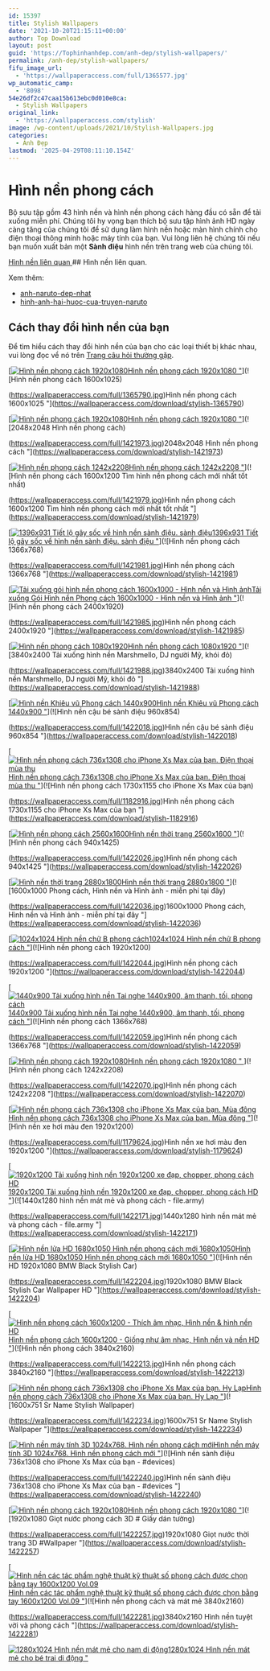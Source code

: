 ```yaml
---
id: 15397
title: Stylish Wallpapers
date: '2021-10-20T21:15:11+00:00'
author: Top Download
layout: post
guid: 'https://Tophinhanhdep.com/anh-dep/stylish-wallpapers/'
permalink: /anh-dep/stylish-wallpapers/
fifu_image_url:
  - 'https://wallpaperaccess.com/full/1365577.jpg'
wp_automatic_camp:
  - '8098'
54e26df2c47caa15b613ebc0d010e8ca:
  - Stylish Wallpapers
original_link:
  - 'https://wallpaperaccess.com/stylish'
image: /wp-content/uploads/2021/10/Stylish-Wallpapers.jpg
categories:
  - Ảnh Đẹp
lastmod: '2025-04-29T08:11:10.154Z'
---
```

# Hình nền phong cách

Bộ sưu tập gồm 43 hình nền và hình nền phong cách hàng đầu có sẵn để tải xuống miễn phí. Chúng tôi hy vọng bạn thích bộ sưu tập hình ảnh HD ngày càng tăng của chúng tôi để sử dụng làm hình nền hoặc màn hình chính cho điện thoại thông minh hoặc máy tính của bạn. Vui lòng liên hệ chúng tôi nếu bạn muốn xuất bản một **Sành điệu** hình nền trên trang web của chúng tôi.

[Hình nền liên quan ](#related) ## Hình nền liên quan.

   
 Xem thêm:

   
- [anh-naruto-dep-nhat](https://tophinhanhdep.com/anh-naruto/anh-naruto-dep-nhat/)
- [hinh-anh-hai-huoc-cua-truyen-naruto](https://tophinhanhdep.com/anh-naruto/hinh-anh-hai-huoc-cua-truyen-naruto/)

## Cách thay đổi hình nền của bạn

Để tìm hiểu cách thay đổi hình nền của bạn cho các loại thiết bị khác nhau, vui lòng đọc về nó trên [Trang câu hỏi thường gặp](https://tophinhanhdep.com/faq/).

  
[[![Hình nền phong cách 1920x1080](https://wallpaperaccess.com/full/1365577.jpg)Hình nền phong cách 1920x1080 "](https://wallpaperaccess.com/download/stylish-1365577)](![Hình nền phong cách 1600x1025)

(https://wallpaperaccess.com/full/1365790.jpg)Hình nền phong cách 1600x1025 "](https://wallpaperaccess.com/download/stylish-1365790)

[[![Hình nền phong cách 1920x1080](https://wallpaperaccess.com/full/1421969.jpg)Hình nền phong cách 1920x1080 "](https://wallpaperaccess.com/download/stylish-1421969)](![2048x2048 Hình nền phong cách)

(https://wallpaperaccess.com/full/1421973.jpg)2048x2048 Hình nền phong cách "](https://wallpaperaccess.com/download/stylish-1421973)

[[![Hình nền phong cách 1242x2208](https://wallpaperaccess.com/full/1365571.jpg)Hình nền phong cách 1242x2208 "](https://wallpaperaccess.com/download/stylish-1365571)](![Hình nền phong cách 1600x1200 Tìm hình nền phong cách mới nhất tốt nhất)

(https://wallpaperaccess.com/full/1421979.jpg)Hình nền phong cách 1600x1200 Tìm hình nền phong cách mới nhất tốt nhất "](https://wallpaperaccess.com/download/stylish-1421979)

[[![1396x931 Tiết lộ gây sốc về hình nền sành điệu.  sành điệu](https://wallpaperaccess.com/full/1421980.png)1396x931 Tiết lộ gây sốc về hình nền sành điệu. sành điệu "](https://wallpaperaccess.com/download/stylish-1421980)](![Hình nền phong cách 1366x768)

(https://wallpaperaccess.com/full/1421981.jpg)Hình nền phong cách 1366x768 "](https://wallpaperaccess.com/download/stylish-1421981)

[[![Tải xuống gói hình nền phong cách 1600x1000 - Hình nền và Hình ảnh](https://wallpaperaccess.com/full/1421982.jpg)Tải xuống Gói Hình nền Phong cách 1600x1000 - Hình nền và Hình ảnh "](https://wallpaperaccess.com/download/stylish-1421982)](![Hình nền phong cách 2400x1920)

(https://wallpaperaccess.com/full/1421985.jpg)Hình nền phong cách 2400x1920 "](https://wallpaperaccess.com/download/stylish-1421985)

[[![Hình nền phong cách 1080x1920](https://wallpaperaccess.com/full/1421987.jpg)Hình nền phong cách 1080x1920 "](https://wallpaperaccess.com/download/stylish-1421987)](![3840x2400 Tải xuống hình nền Marshmello, DJ người Mỹ, khói đỏ)

(https://wallpaperaccess.com/full/1421988.jpg)3840x2400 Tải xuống hình nền Marshmello, DJ người Mỹ, khói đỏ "](https://wallpaperaccess.com/download/stylish-1421988)

[[![Hình nền Khiêu vũ Phong cách 1440x900](https://wallpaperaccess.com/full/1422017.jpg)Hình nền Khiêu vũ Phong cách 1440x900 "](https://wallpaperaccess.com/download/stylish-1422017)](![Hình nền cậu bé sành điệu 960x854)

(https://wallpaperaccess.com/full/1422018.jpg)Hình nền cậu bé sành điệu 960x854 "](https://wallpaperaccess.com/download/stylish-1422018)

[[![Hình nền phong cách 736x1308 cho iPhone Xs Max của bạn.  Điện thoại mùa thu](https://wallpaperaccess.com/full/1422021.jpg)Hình nền phong cách 736x1308 cho iPhone Xs Max của bạn. Điện thoại mùa thu "](https://wallpaperaccess.com/download/stylish-1422021)](![Hình nền phong cách 1730x1155 cho iPhone Xs Max của bạn)

(https://wallpaperaccess.com/full/1182916.jpg)Hình nền phong cách 1730x1155 cho iPhone Xs Max của bạn "](https://wallpaperaccess.com/download/stylish-1182916)

[[![Hình nền phong cách 2560x1600](https://wallpaperaccess.com/full/1422023.jpg)Hình nền thời trang 2560x1600 "](https://wallpaperaccess.com/download/stylish-1422023)](![Hình nền phong cách 940x1425)

(https://wallpaperaccess.com/full/1422026.jpg)Hình nền phong cách 940x1425 "](https://wallpaperaccess.com/download/stylish-1422026)

[[![Hình nền thời trang 2880x1800](https://wallpaperaccess.com/full/1422030.jpg)Hình nền thời trang 2880x1800 "](https://wallpaperaccess.com/download/stylish-1422030)](![1600x1000 Phong cách, Hình nền và Hình ảnh - miễn phí tại đây)

(https://wallpaperaccess.com/full/1422036.jpg)1600x1000 Phong cách, Hình nền và Hình ảnh - miễn phí tại đây "](https://wallpaperaccess.com/download/stylish-1422036)

[[![1024x1024 Hình nền chữ B phong cách](https://wallpaperaccess.com/full/1422043.jpg)1024x1024 Hình nền chữ B phong cách "](https://wallpaperaccess.com/download/stylish-1422043)](![Hình nền phong cách 1920x1200)

(https://wallpaperaccess.com/full/1422044.jpg)Hình nền phong cách 1920x1200 "](https://wallpaperaccess.com/download/stylish-1422044)

[[![1440x900 Tải xuống hình nền Tai nghe 1440x900, âm thanh, tối, phong cách](https://wallpaperaccess.com/full/1422053.jpg)1440x900 Tải xuống hình nền Tai nghe 1440x900, âm thanh, tối, phong cách "](https://wallpaperaccess.com/download/stylish-1422053)](![Hình nền phong cách 1366x768)

(https://wallpaperaccess.com/full/1422059.jpg)Hình nền phong cách 1366x768 "](https://wallpaperaccess.com/download/stylish-1422059)

[[![Hình nền phong cách 1920x1080](https://wallpaperaccess.com/full/1422061.jpg)Hình nền phong cách 1920x1080 " ](https://wallpaperaccess.com/download/stylish-1422061)](![Hình nền phong cách 1242x2208)

(https://wallpaperaccess.com/full/1422070.jpg)Hình nền phong cách 1242x2208 "](https://wallpaperaccess.com/download/stylish-1422070)

[[![Hình nền phong cách 736x1308 cho iPhone Xs Max của bạn.  Mùa đông](https://wallpaperaccess.com/full/1422080.jpg)Hình nền phong cách 736x1308 cho iPhone Xs Max của bạn. Mùa đông "](https://wallpaperaccess.com/download/stylish-1422080)](![Hình nền xe hơi màu đen 1920x1200)

(https://wallpaperaccess.com/full/1179624.jpg)Hình nền xe hơi màu đen 1920x1200 "](https://wallpaperaccess.com/download/stylish-1179624)

[[![1920x1200 Tải xuống hình nền 1920x1200 xe đạp, chopper, phong cách HD](https://wallpaperaccess.com/full/1422156.jpg)1920x1200 Tải xuống hình nền 1920x1200 xe đạp, chopper, phong cách HD "](https://wallpaperaccess.com/download/stylish-1422156)](![1440x1280 hình nền mát mẻ và phong cách - file.army)

(https://wallpaperaccess.com/full/1422171.jpg)1440x1280 hình nền mát mẻ và phong cách - file.army "](https://wallpaperaccess.com/download/stylish-1422171)

[[![Hình nền lửa HD 1680x1050 Hình nền phong cách mới 1680x1050](https://wallpaperaccess.com/full/1422188.jpg)Hình nền lửa HD 1680x1050 Hình nền phong cách mới 1680x1050 "](https://wallpaperaccess.com/download/stylish-1422188)](![Hình nền HD 1920x1080 BMW Black Stylish Car)

(https://wallpaperaccess.com/full/1422204.jpg)1920x1080 BMW Black Stylish Car Wallpaper HD "](https://wallpaperaccess.com/download/stylish-1422204)

[[![Hình nền phong cách 1600x1200 - Thích âm nhạc, Hình nền & hình nền HD](https://wallpaperaccess.com/full/1422207.jpg)Hình nền phong cách 1600x1200 - Giống như âm nhạc, Hình nền và nền HD "](https://wallpaperaccess.com/download/stylish-1422207)](![Hình nền phong cách 3840x2160)

(https://wallpaperaccess.com/full/1422213.jpg)Hình nền phong cách 3840x2160 "](https://wallpaperaccess.com/download/stylish-1422213)

[[![Hình nền phong cách 736x1308 cho iPhone Xs Max của bạn.  Hy Lạp](https://wallpaperaccess.com/full/1422224.jpg)Hình nền phong cách 736x1308 cho iPhone Xs Max của bạn. Hy Lạp "](https://wallpaperaccess.com/download/stylish-1422224)](![1600x751 Sr Name Stylish Wallpaper)

(https://wallpaperaccess.com/full/1422234.jpg)1600x751 Sr Name Stylish Wallpaper "](https://wallpaperaccess.com/download/stylish-1422234)

[[![Hình nền máy tính 3D 1024x768.  Hình nền phong cách mới](https://wallpaperaccess.com/full/1422236.jpg)Hình nền máy tính 3D 1024x768. Hình nền phong cách mới "](https://wallpaperaccess.com/download/stylish-1422236)](![Hình nền sành điệu 736x1308 cho iPhone Xs Max của bạn - #devices)

(https://wallpaperaccess.com/full/1422240.jpg)Hình nền sành điệu 736x1308 cho iPhone Xs Max của bạn - #devices "](https://wallpaperaccess.com/download/stylish-1422240)

[[![Hình nền phong cách 1920x1080](https://wallpaperaccess.com/full/1422255.jpg)Hình nền phong cách 1920x1080 "](https://wallpaperaccess.com/download/stylish-1422255)](![1920x1080 Giọt nước phong cách 3D # Giấy dán tường)

(https://wallpaperaccess.com/full/1422257.jpg)1920x1080 Giọt nước thời trang 3D #Wallpaper "](https://wallpaperaccess.com/download/stylish-1422257)

[[![Hình nền các tác phẩm nghệ thuật kỹ thuật số phong cách được chọn bằng tay 1600x1200 Vol.09](https://wallpaperaccess.com/full/1422273.jpg)Hình nền các tác phẩm nghệ thuật kỹ thuật số phong cách được chọn bằng tay 1600x1200 Vol.09 "](https://wallpaperaccess.com/download/stylish-1422273)](![Hình nền phong cách và mát mẻ 3840x2160)

(https://wallpaperaccess.com/full/1422281.jpg)3840x2160 Hình nền tuyệt vời và phong cách "](https://wallpaperaccess.com/download/stylish-1422281)

[![1280x1024 Hình nền mát mẻ cho nam di động](https://wallpaperaccess.com/full/1422282.jpg)1280x1024 Hình nền mát mẻ cho bé trai di động "](https://wallpaperaccess.com/download/stylish-1422282)
